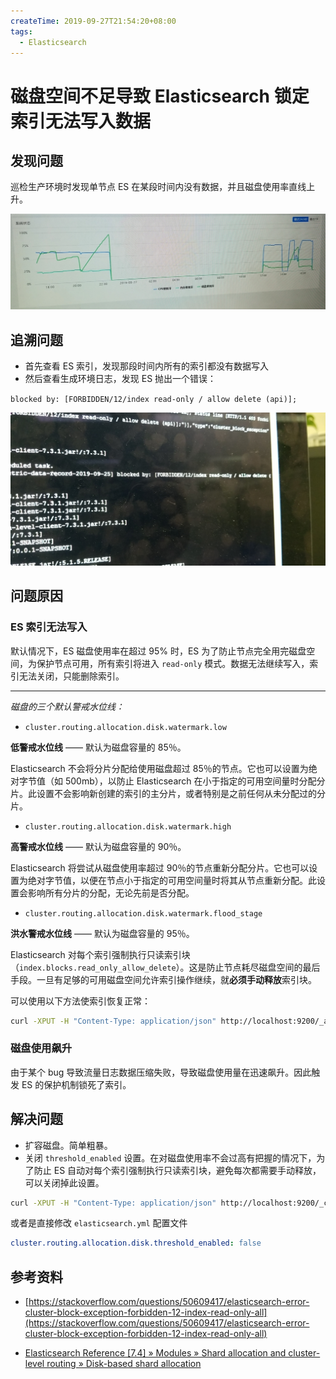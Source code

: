 ```yaml
---
createTime: 2019-09-27T21:54:20+08:00
tags:
  - Elasticsearch
---
```


# 磁盘空间不足导致 Elasticsearch 锁定索引无法写入数据



## 发现问题

巡检生产环境时发现单节点 ES 在某段时间内没有数据，并且磁盘使用率直线上升。

![生产环境截图](./environment-screenshot.png)

## 追溯问题

- 首先查看 ES 索引，发现那段时间内所有的索引都没有数据写入
- 然后查看生成环境日志，发现 ES 抛出一个错误：

`blocked by: [FORBIDDEN/12/index read-only / allow delete (api)];`

![报错日志](./error-log.jpeg)

## 问题原因

### ES 索引无法写入

默认情况下，ES 磁盘使用率在超过 95% 时，ES 为了防止节点完全用完磁盘空间，为保护节点可用，所有索引将进入 `read-only` 模式。数据无法继续写入，索引无法关闭，只能删除索引。

---

*磁盘的三个默认警戒水位线：*

- `cluster.routing.allocation.disk.watermark.low`

**低警戒水位线** —— 默认为磁盘容量的 85％。

Elasticsearch 不会将分片分配给使用磁盘超过 85％的节点。它也可以设置为绝对字节值（如 500mb），以防止 Elasticsearch 在小于指定的可用空间量时分配分片。此设置不会影响新创建的索引的主分片，或者特别是之前任何从未分配过的分片。

- `cluster.routing.allocation.disk.watermark.high`

**高警戒水位线** —— 默认为磁盘容量的 90％。

Elasticsearch 将尝试从磁盘使用率超过 90％的节点重新分配分片。它也可以设置为绝对字节值，以便在节点小于指定的可用空间量时将其从节点重新分配。此设置会影响所有分片的分配，无论先前是否分配。

- `cluster.routing.allocation.disk.watermark.flood_stage`

**洪水警戒水位线** —— 默认为磁盘容量的 95％。

Elasticsearch 对每个索引强制执行只读索引块（`index.blocks.read_only_allow_delete`）。这是防止节点耗尽磁盘空间的最后手段。一旦有足够的可用磁盘空间允许索引操作继续，就**必须手动释放**索引块。

可以使用以下方法使索引恢复正常：

```bash
curl -XPUT -H "Content-Type: application/json" http://localhost:9200/_all/_settings -d '{"index.blocks.read_only_allow_delete": null}'
```
### 磁盘使用飙升

由于某个 bug 导致流量日志数据压缩失败，导致磁盘使用量在迅速飙升。因此触发 ES 的保护机制锁死了索引。

## 解决问题

- 扩容磁盘。简单粗暴。
- 关闭 `threshold_enabled` 设置。在对磁盘使用率不会过高有把握的情况下，为了防止 ES 自动对每个索引强制执行只读索引块，避免每次都需要手动释放，可以关闭掉此设置。

```bash
curl -XPUT -H "Content-Type: application/json" http://localhost:9200/_cluster/settings -d '{ "transient": { "cluster.routing.allocation.disk.threshold_enabled": false } }'
```
或者是直接修改 `elasticsearch.yml` 配置文件

```yaml
cluster.routing.allocation.disk.threshold_enabled: false
```

## 参考资料

- [https://stackoverflow.com/questions/50609417/elasticsearch-error-cluster-block-exception-forbidden-12-index-read-only-all](https://stackoverflow.com/questions/50609417/elasticsearch-error-cluster-block-exception-forbidden-12-index-read-only-all)

- [Elasticsearch Reference [7.4] » Modules » Shard allocation and cluster-level routing » Disk-based shard allocation](https://www.elastic.co/guide/en/elasticsearch/reference/current/disk-allocator.html)